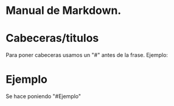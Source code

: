 # Manual de Markdown.
# Cabeceras/titulos
Para poner cabeceras usamos un "#" antes de la frase.
Ejemplo:
# Ejemplo
Se hace poniendo "#Ejemplo"